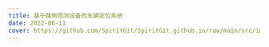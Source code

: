 ```yaml
---
title: 基于路侧观测设备的车辆定位系统
date: 2022-06-11
cover: https://github.com/SpiritGit/SpiritGit.github.io/raw/main/src/images/covers/aps.webp
---
```

